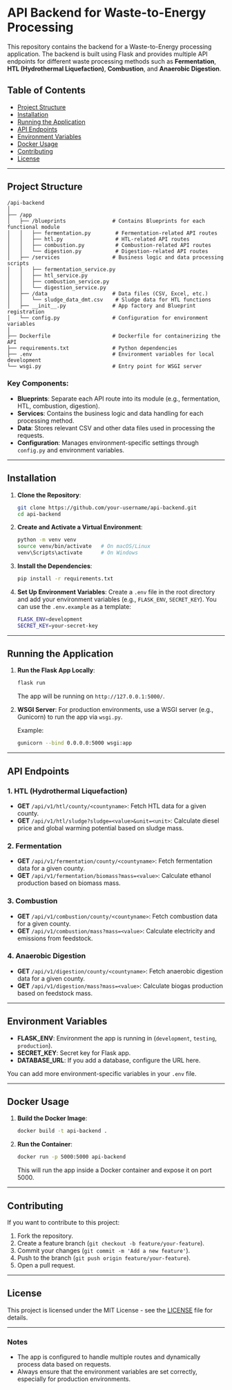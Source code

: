 
# API Backend for Waste-to-Energy Processing

This repository contains the backend for a Waste-to-Energy processing application. The backend is built using Flask and provides multiple API endpoints for different waste processing methods such as **Fermentation**, **HTL (Hydrothermal Liquefaction)**, **Combustion**, and **Anaerobic Digestion**.

## Table of Contents
- [Project Structure](#project-structure)
- [Installation](#installation)
- [Running the Application](#running-the-application)
- [API Endpoints](#api-endpoints)
- [Environment Variables](#environment-variables)
- [Docker Usage](#docker-usage)
- [Contributing](#contributing)
- [License](#license)

---

## Project Structure

```
/api-backend
│
├── /app
│   ├── /blueprints               # Contains Blueprints for each functional module
│   │   ├── fermentation.py        # Fermentation-related API routes
│   │   ├── htl.py                 # HTL-related API routes
│   │   ├── combustion.py          # Combustion-related API routes
│   │   └── digestion.py           # Digestion-related API routes
│   ├── /services                 # Business logic and data processing scripts
│   │   ├── fermentation_service.py
│   │   ├── htl_service.py
│   │   ├── combustion_service.py
│   │   └── digestion_service.py
│   ├── /data                     # Data files (CSV, Excel, etc.)
│   │   └── sludge_data_dmt.csv    # Sludge data for HTL functions   
│   ├── __init__.py               # App factory and Blueprint registration
│   └── config.py                 # Configuration for environment variables
│
├── Dockerfile                    # Dockerfile for containerizing the API
├── requirements.txt              # Python dependencies
├── .env                          # Environment variables for local development
└── wsgi.py                       # Entry point for WSGI server
```

### Key Components:
- **Blueprints**: Separate each API route into its module (e.g., fermentation, HTL, combustion, digestion).
- **Services**: Contains the business logic and data handling for each processing method.
- **Data**: Stores relevant CSV and other data files used in processing the requests.
- **Configuration**: Manages environment-specific settings through `config.py` and environment variables.

---

## Installation

1. **Clone the Repository**:
   ```bash
   git clone https://github.com/your-username/api-backend.git
   cd api-backend
   ```

2. **Create and Activate a Virtual Environment**:
   ```bash
   python -m venv venv
   source venv/bin/activate   # On macOS/Linux
   venv\Scripts\activate      # On Windows
   ```

3. **Install the Dependencies**:
   ```bash
   pip install -r requirements.txt
   ```

4. **Set Up Environment Variables**:
   Create a `.env` file in the root directory and add your environment variables (e.g., `FLASK_ENV`, `SECRET_KEY`). You can use the `.env.example` as a template:
   ```bash
   FLASK_ENV=development
   SECRET_KEY=your-secret-key
   ```

---

## Running the Application

1. **Run the Flask App Locally**:
   ```bash
   flask run
   ```

   The app will be running on `http://127.0.0.1:5000/`.

2. **WSGI Server**:
   For production environments, use a WSGI server (e.g., Gunicorn) to run the app via `wsgi.py`.

   Example:
   ```bash
   gunicorn --bind 0.0.0.0:5000 wsgi:app
   ```

---

## API Endpoints

### 1. HTL (Hydrothermal Liquefaction)
- **GET** `/api/v1/htl/county/<countyname>`: Fetch HTL data for a given county.
- **GET** `/api/v1/htl/sludge?sludge=<value>&unit=<unit>`: Calculate diesel price and global warming potential based on sludge mass.

### 2. Fermentation
- **GET** `/api/v1/fermentation/county/<countyname>`: Fetch fermentation data for a given county.
- **GET** `/api/v1/fermentation/biomass?mass=<value>`: Calculate ethanol production based on biomass mass.

### 3. Combustion
- **GET** `/api/v1/combustion/county/<countyname>`: Fetch combustion data for a given county.
- **GET** `/api/v1/combustion/mass?mass=<value>`: Calculate electricity and emissions from feedstock.

### 4. Anaerobic Digestion
- **GET** `/api/v1/digestion/county/<countyname>`: Fetch anaerobic digestion data for a given county.
- **GET** `/api/v1/digestion/mass?mass=<value>`: Calculate biogas production based on feedstock mass.

---

## Environment Variables

- **FLASK_ENV**: Environment the app is running in (`development`, `testing`, `production`).
- **SECRET_KEY**: Secret key for Flask app.
- **DATABASE_URL**: If you add a database, configure the URL here.

You can add more environment-specific variables in your `.env` file.

---

## Docker Usage

1. **Build the Docker Image**:
   ```bash
   docker build -t api-backend .
   ```

2. **Run the Container**:
   ```bash
   docker run -p 5000:5000 api-backend
   ```

   This will run the app inside a Docker container and expose it on port 5000.

---

## Contributing

If you want to contribute to this project:

1. Fork the repository.
2. Create a feature branch (`git checkout -b feature/your-feature`).
3. Commit your changes (`git commit -m 'Add a new feature'`).
4. Push to the branch (`git push origin feature/your-feature`).
5. Open a pull request.

---

## License

This project is licensed under the MIT License - see the [LICENSE](LICENSE) file for details.

---

### Notes
- The app is configured to handle multiple routes and dynamically process data based on requests.
- Always ensure that the environment variables are set correctly, especially for production environments.
